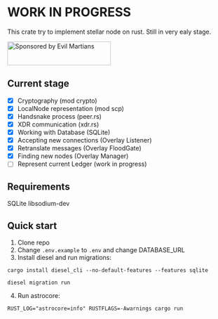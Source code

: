 # WORK IN PROGRESS
This crate try to implement stellar node on rust. Still in very ealy stage.

<a href="https://evilmartians.com/?utm_source=astrocore">
<img src="https://evilmartians.com/badges/sponsored-by-evil-martians.svg" alt="Sponsored by Evil Martians" width="236" height="54"></a>

## Current stage
- [x] Cryptography (mod crypto)
- [x] LocalNode representation (mod scp)
- [x] Handsnake process (peer.rs)
- [x] XDR communication (xdr.rs)
- [x] Working with Database (SQLite)
- [x] Accepting new connections (Overlay Listener)
- [x] Retranslate messages (Overlay FloodGate)
- [x] Finding new nodes (Overlay Manager)
- [ ] Represent current Ledger (work in progress)

## Requirements
SQLite
libsodium-dev

## Quick start

1. Clone repo
2. Change `.env.example` to `.env` and change DATABASE_URL
3. Install diesel and run migrations:
```
cargo install diesel_cli --no-default-features --features sqlite

diesel migration run
```
4. Run astrocore:
```
RUST_LOG="astrocore=info" RUSTFLAGS=-Awarnings cargo run
```
